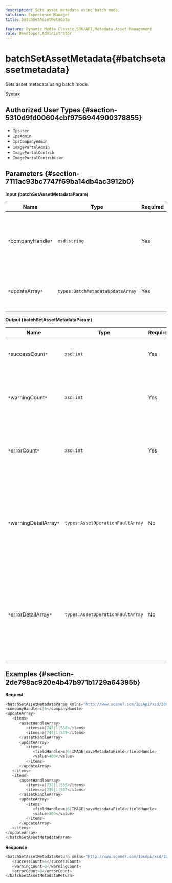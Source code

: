 ```yaml
---
description: Sets asset metadata using batch mode.
solution: Experience Manager
title: batchSetAssetMetadata

feature: Dynamic Media Classic,SDK/API,Metadata.Asset Management
role: Developer,Administrator
---
```


# batchSetAssetMetadata{#batchsetassetmetadata}

Sets asset metadata using batch mode.

 Syntax 

## Authorized User Types {#section-5310d9fd00604cbf9756944900378855}

* `IpsUser` 
* `IpsAdmin` 
* `IpsCompanyAdmin` 
* `ImagePortalAdmin` 
* `ImagePortalContrib` 
* `ImagePortalContribUser`

## Parameters {#section-7111ac93bc7747f69ba14db4ac3912b0}

**Input (batchSetAssetMetadataParam)** 

|  Name  | Type  | Required  | Description  |
|---|---|---|---|
|  `*`companyHandle`*`  | `xsd:string`  | Yes  | The handle to the company whose metadata you want to set in a batch operation.  |
|  `*`updateArray`*`  | `types:BatchMetadataUpdateArray`  | Yes  | The array of metadata updates applied to the assets.  |

**Output (batchSetAssetMetadataParam)** 

|  Name  | Type  | Required  | Description  |
|---|---|---|---|
|  `*`successCount`*`  | `xsd:int`  | Yes  | The number of successfully set metadata.  |
|  `*`warningCount`*`  | `xsd:int`  | Yes  | The number of warnings generated when the operation attempted to set metadata.  |
|  `*`errorCount`*`  | `xsd:int`  | Yes  | The number of errors generated when the operation attempted to set metadata.  |
|  `*`warningDetailArray`*`  | `types:AssetOperationFaultArray`  | No  | The array of details associated with the assets generating warnings when the operation attempted to batch set metadata for the assets.  |
|  `*`errorDetailArray`*`  | `types:AssetOperationFaultArray`  | No  | The array of details associated with the assets that generating erros when the operation attempted to batch set metadata for the assets.  |

## Examples {#section-2de798ac920e4b47b971b1729a64395b}

**Request** 

```java
<batchSetAssetMetadataParam xmlns="http://www.scene7.com/IpsApi/xsd/2008-01-15">
<companyHandle>c|6</companyHandle>
<updateArray>
   <items>
      <assetHandleArray>
         <items>a|743|1|538</items>
         <items>a|744|1|539</items>
      </assetHandleArray>
      <updateArray>
         <items>
            <fieldHandle>m|6|IMAGE|saveMetadataField</fieldHandle>
            <value>400</value>
         </items>
      </updateArray>
   </items>
   <items>
      <assetHandleArray>
         <items>a|732|1|535</items>
         <items>a|739|1|537</items>
      </assetHandleArray>
      <updateArray>
         <items>
            <fieldHandle>m|6|IMAGE|saveMetadataField</fieldHandle>
            <value>300</value>
         </items>
      </updateArray>
   </items>
</updateArray>
</batchSetAssetMetadataParam>
```

**Response** 

```java
<batchSetAssetMetadataReturn xmlns="http://www.scene7.com/IpsApi/xsd/2008-01-15">
   <successCount>4</successCount>
   <warningCount>0</warningCount>
   <errorCount>0</errorCount>
</batchSetAssetMetadataReturn>
```

